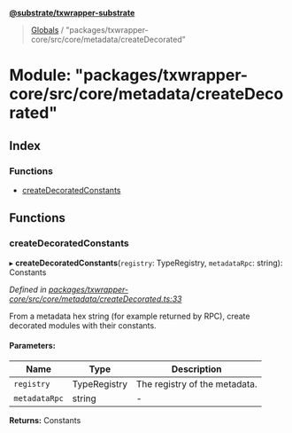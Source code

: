 **[@substrate/txwrapper-substrate](../README.md)**

> [Globals](../globals.md) / "packages/txwrapper-core/src/core/metadata/createDecorated"

# Module: "packages/txwrapper-core/src/core/metadata/createDecorated"

## Index

### Functions

* [createDecoratedConstants](_packages_txwrapper_core_src_core_metadata_createdecorated_.md#createdecoratedconstants)

## Functions

### createDecoratedConstants

▸ **createDecoratedConstants**(`registry`: TypeRegistry, `metadataRpc`: string): Constants

*Defined in [packages/txwrapper-core/src/core/metadata/createDecorated.ts:33](https://github.com/paritytech/txwrapper-core/blob/1c09a0e/packages/txwrapper-core/src/core/metadata/createDecorated.ts#L33)*

From a metadata hex string (for example returned by RPC), create decorated
modules with their constants.

#### Parameters:

Name | Type | Description |
------ | ------ | ------ |
`registry` | TypeRegistry | The registry of the metadata. |
`metadataRpc` | string | - |

**Returns:** Constants
